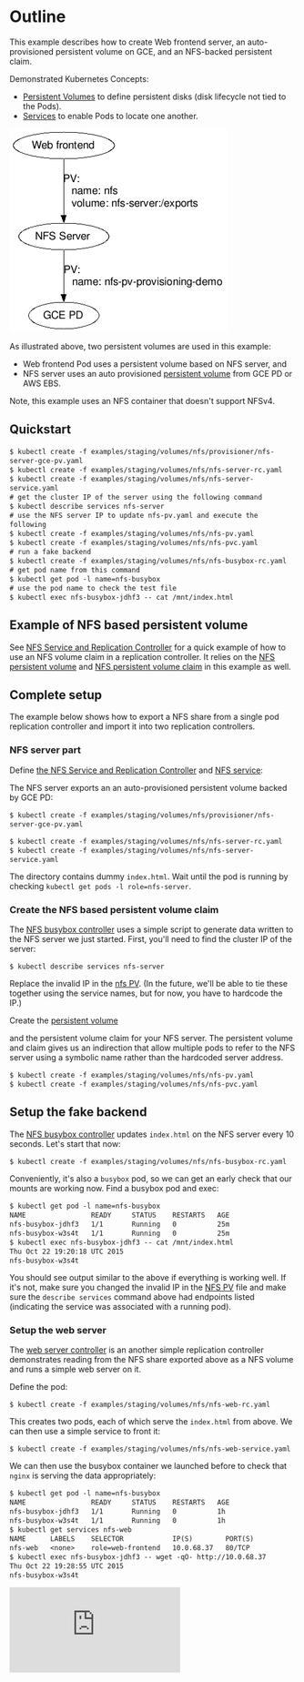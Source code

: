 # Outline

This example describes how to create Web frontend server, an auto-provisioned persistent volume on GCE, and an NFS-backed persistent claim.

Demonstrated Kubernetes Concepts:

* [Persistent Volumes](https://kubernetes.io/docs/concepts/storage/persistent-volumes/) to
  define persistent disks (disk lifecycle not tied to the Pods).
* [Services](https://kubernetes.io/docs/concepts/services-networking/service/) to enable Pods to
  locate one another.

![alt text][nfs pv example]

As illustrated above, two persistent volumes are used in this example:

- Web frontend Pod uses a persistent volume based on NFS server, and
- NFS server uses an auto provisioned [persistent volume](https://kubernetes.io/docs/concepts/storage/persistent-volumes/) from GCE PD or AWS EBS.

Note, this example uses an NFS container that doesn't support NFSv4.

[nfs pv example]: nfs-pv.png


## Quickstart

```console
$ kubectl create -f examples/staging/volumes/nfs/provisioner/nfs-server-gce-pv.yaml
$ kubectl create -f examples/staging/volumes/nfs/nfs-server-rc.yaml
$ kubectl create -f examples/staging/volumes/nfs/nfs-server-service.yaml
# get the cluster IP of the server using the following command
$ kubectl describe services nfs-server
# use the NFS server IP to update nfs-pv.yaml and execute the following
$ kubectl create -f examples/staging/volumes/nfs/nfs-pv.yaml
$ kubectl create -f examples/staging/volumes/nfs/nfs-pvc.yaml
# run a fake backend
$ kubectl create -f examples/staging/volumes/nfs/nfs-busybox-rc.yaml
# get pod name from this command
$ kubectl get pod -l name=nfs-busybox
# use the pod name to check the test file
$ kubectl exec nfs-busybox-jdhf3 -- cat /mnt/index.html
```

## Example of NFS based persistent volume

See [NFS Service and Replication Controller](nfs-web-rc.yaml) for a quick example of how to use an NFS
volume claim in a replication controller. It relies on the
[NFS persistent volume](nfs-pv.yaml) and
[NFS persistent volume claim](nfs-pvc.yaml) in this example as well.

## Complete setup

The example below shows how to export a NFS share from a single pod replication
controller and import it into two replication controllers.

### NFS server part

Define [the NFS Service and Replication Controller](nfs-server-rc.yaml) and
[NFS service](nfs-server-service.yaml):

The NFS server exports an an auto-provisioned persistent volume backed by GCE PD:

```console
$ kubectl create -f examples/staging/volumes/nfs/provisioner/nfs-server-gce-pv.yaml
```

```console
$ kubectl create -f examples/staging/volumes/nfs/nfs-server-rc.yaml
$ kubectl create -f examples/staging/volumes/nfs/nfs-server-service.yaml
```

The directory contains dummy `index.html`. Wait until the pod is running
by checking `kubectl get pods -l role=nfs-server`.

### Create the NFS based persistent volume claim

The [NFS busybox controller](nfs-busybox-rc.yaml) uses a simple script to
generate data written to the NFS server we just started. First, you'll need to
find the cluster IP of the server:

```console
$ kubectl describe services nfs-server
```

Replace the invalid IP in the [nfs PV](nfs-pv.yaml). (In the future,
we'll be able to tie these together using the service names, but for
now, you have to hardcode the IP.)

Create the [persistent volume](https://kubernetes.io/docs/concepts/storage/persistent-volumes/)

and the persistent volume claim for your NFS server. The persistent volume and
claim gives us an indirection that allow multiple pods to refer to the NFS
server using a symbolic name rather than the hardcoded server address.

```console
$ kubectl create -f examples/staging/volumes/nfs/nfs-pv.yaml
$ kubectl create -f examples/staging/volumes/nfs/nfs-pvc.yaml
```

## Setup the fake backend

The [NFS busybox controller](nfs-busybox-rc.yaml) updates `index.html` on the
NFS server every 10 seconds. Let's start that now:

```console
$ kubectl create -f examples/staging/volumes/nfs/nfs-busybox-rc.yaml
```

Conveniently, it's also a `busybox` pod, so we can get an early check
that our mounts are working now. Find a busybox pod and exec:

```console
$ kubectl get pod -l name=nfs-busybox
NAME                READY     STATUS    RESTARTS   AGE
nfs-busybox-jdhf3   1/1       Running   0          25m
nfs-busybox-w3s4t   1/1       Running   0          25m
$ kubectl exec nfs-busybox-jdhf3 -- cat /mnt/index.html
Thu Oct 22 19:20:18 UTC 2015
nfs-busybox-w3s4t
```

You should see output similar to the above if everything is working well. If
it's not, make sure you changed the invalid IP in the [NFS PV](nfs-pv.yaml) file
and make sure the `describe services` command above had endpoints listed
(indicating the service was associated with a running pod).

### Setup the web server

The [web server controller](nfs-web-rc.yaml) is an another simple replication
controller demonstrates reading from the NFS share exported above as a NFS
volume and runs a simple web server on it.

Define the pod:

```console
$ kubectl create -f examples/staging/volumes/nfs/nfs-web-rc.yaml
```

This creates two pods, each of which serve the `index.html` from above. We can
then use a simple service to front it:

```console
$ kubectl create -f examples/staging/volumes/nfs/nfs-web-service.yaml
```

We can then use the busybox container we launched before to check that `nginx`
is serving the data appropriately:

```console
$ kubectl get pod -l name=nfs-busybox
NAME                READY     STATUS    RESTARTS   AGE
nfs-busybox-jdhf3   1/1       Running   0          1h
nfs-busybox-w3s4t   1/1       Running   0          1h
$ kubectl get services nfs-web
NAME      LABELS    SELECTOR            IP(S)        PORT(S)
nfs-web   <none>    role=web-frontend   10.0.68.37   80/TCP
$ kubectl exec nfs-busybox-jdhf3 -- wget -qO- http://10.0.68.37
Thu Oct 22 19:28:55 UTC 2015
nfs-busybox-w3s4t
```




<!-- BEGIN MUNGE: GENERATED_ANALYTICS -->
[![Analytics](https://kubernetes-site.appspot.com/UA-36037335-10/GitHub/examples/staging/volumes/nfs/README.md?pixel)]()
<!-- END MUNGE: GENERATED_ANALYTICS -->
